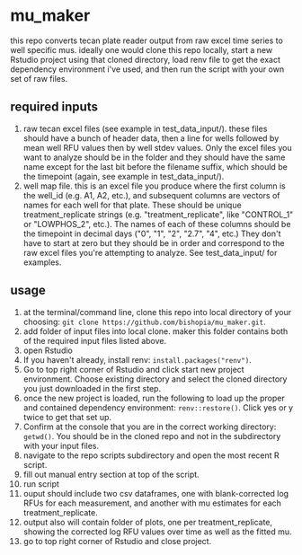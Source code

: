 # mu_maker
this repo converts tecan plate reader output from raw excel time series to well specific mus. ideally one would clone this repo locally, start a new Rstudio project using that cloned directory, load renv file to get the exact dependency environment i've used, and then run the script with your own set of raw files.

## required inputs
1. raw tecan excel files (see example in test_data_input/). these files should have a bunch of header data, then a line for wells followed by mean well RFU values then by well stdev values. Only the excel files you want to analyze should be in the folder and they should have the same name except for the last bit before the filename suffix, which should be the timepoint (again, see example in test_data_input/). 
2. well map file. this is an excel file you produce where the first column is the well_id (e.g. A1, A2, etc.), and subsequent columns are vectors of names for each well for that plate. These should be unique treatment_replicate strings (e.g. "treatment_replicate", like "CONTROL_1" or "LOWPHOS_2", etc.). The names of each of these columns should be the timepoint in decimal days ("0", "1", "2", "2.7", "4", etc.) They don't have to start at zero but they should be in order and correspond to the raw excel files you're attempting to analyze. See test_data_input/ for examples. 

## usage
1. at the terminal/command line, clone this repo into local directory of your choosing: `git clone https://github.com/bishopia/mu_maker.git`.
2. add folder of input files into local clone. maker this folder contains both of the required input files listed above.
3. open Rstudio
4. If you haven't already, install renv: `install.packages("renv")`.
5. Go to top right corner of Rstudio and click start new project environment. Choose existing directory and select the cloned directory you just downloaded in the first step.
6. once the new project is loaded, run the following to load up the proper and contained dependency environment: `renv::restore()`. Click yes or y twice to get that set up.
7. Confirm at the console that you are in the correct working directory: `getwd()`. You should be in the cloned repo and not in the subdirectory with your input files.
8. navigate to the repo scripts subdirectory and open the most recent R script.
9. fill out manual entry section at top of the script.
10. run script
11. ouput should include two csv dataframes, one with blank-corrected log RFUs for each measurement, and another with mu estimates for each treatment_replicate.
12. output also will contain folder of plots, one per treatment_replicate, showing the corrected log RFU values over time as well as the fitted mu.
13. go to top right corner of Rstudio and close project. 
